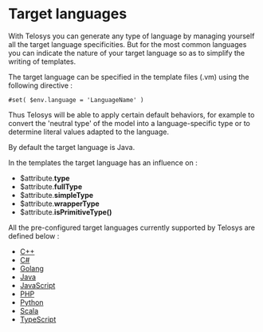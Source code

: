 # Target languages

With Telosys you can generate any type of language by managing yourself all the target language specificities. But for the most common languages you can indicate the nature of your target language so as to simplify the writing of templates.

The target language can be specified in the template files \(.vm\) using the following directive :

```text
#set( $env.language = 'LanguageName' )
```

Thus Telosys will be able to apply certain default behaviors, for example to convert the 'neutral type' of the model into a language-specific type or to determine literal values adapted to the language.

By default the target language is Java.

In the templates the target language has an influence on :

* $attribute.**type** 
* $attribute.**fullType** 
* $attribute.**simpleType** 
* $attribute.**wrapperType**
* $attribute.**isPrimitiveType\(\)**



All the pre-configured target languages currently supported by Telosys are defined below :

* [C++](cplusplus.md)
* [C\#](csharp.md)
* [Golang](golang.md)
* [Java](java.md)
* [JavaScript](javascript.md)
* [PHP](php.md)
* [Python](python.md)
* [Scala](scala.md)
* [TypeScript](typescript.md)



